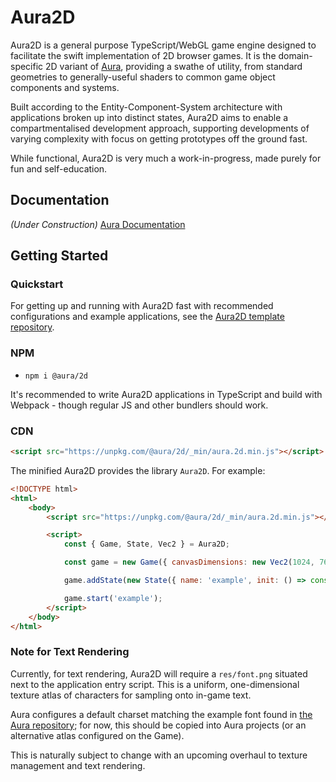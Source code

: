 # Aura2D

Aura2D is a general purpose TypeScript/WebGL game engine designed to facilitate the swift implementation of 2D browser games. It is the domain-specific 2D variant of [Aura](https://github.com/optionallychained/Aura), providing a swathe of utility, from standard geometries to generally-useful shaders to common game object components and systems.

Built according to the Entity-Component-System architecture with applications broken up into distinct states, Aura2D aims to enable a compartmentalised development approach, supporting developments of varying complexity with focus on getting prototypes off the ground fast.

While functional, Aura2D is very much a work-in-progress, made purely for fun and self-education.


## Documentation

*(Under Construction)* [Aura Documentation](https://optionallychained.github.io/Aura/)


## Getting Started


### Quickstart

For getting up and running with Aura2D fast with recommended configurations and example applications, see the [Aura2D template repository](https://github.com/optionallychained/Aura-Template-2D).


### NPM

- `npm i @aura/2d`

It's recommended to write Aura2D applications in TypeScript and build with Webpack - though regular JS and other bundlers should work.


### CDN

```html
<script src="https://unpkg.com/@aura/2d/_min/aura.2d.min.js"></script>
```

The minified Aura2D provides the library `Aura2D`. For example:

```html
<!DOCTYPE html>
<html>
    <body>
        <script src="https://unpkg.com/@aura/2d/_min/aura.2d.min.js"></script>

        <script>
            const { Game, State, Vec2 } = Aura2D;

            const game = new Game({ canvasDimensions: new Vec2(1024, 768) });

            game.addState(new State({ name: 'example', init: () => console.log('Aura2D'), tick: () => {} }));

            game.start('example');
        </script>
    </body>
</html>
```


### Note for Text Rendering

Currently, for text rendering, Aura2D will require a `res/font.png` situated next to the application entry script. This is a uniform, one-dimensional texture atlas of characters for sampling onto in-game text.

Aura configures a default charset matching the example font found in [the Aura repository](https://github.com/optionallychained/Aura/blob/master/assets/font.png); for now, this should be copied into Aura projects (or an alternative atlas configured on the Game).

This is naturally subject to change with an upcoming overhaul to texture management and text rendering.
